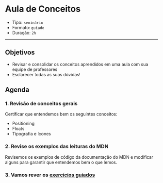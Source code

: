 # Aula de Conceitos

- Tipo: `seminário`
- Formato: `guiado`
- Duração: `2h`

***

## Objetivos

* Revisar e consolidar os conceitos aprendidos em uma aula com sua equipe de professores
* Esclarecer todas as suas dúvidas!

## Agenda

### 1. Revisão de conceitos gerais

Certificar que entendemos bem os seguintes conceitos:

* Positioning
* Floats
* Tipografia e ícones

### 2. Revise os exemplos das leituras do MDN

Revisemos os exemplos de código da documentação do MDN e modificar alguns para garantir que entendemos bem o que lemos.

### 3. Vamos rever os [exercícios guiados](09-guided-exercises)

